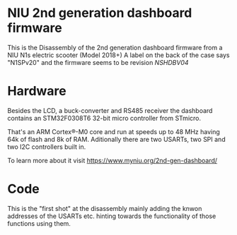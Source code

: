 # NIU 2nd generation dashboard firmware 
This is the Disassembly of the 2nd generation dashboard firmware from a NIU N1s electric scooter (Model 2018+)
A label on the back of the case says "N1SPv20" and the firmware seems to be revision _NSHDBV04_

# Hardware
Besides the LCD, a buck-converter and RS485 receiver the dashboard contains an STM32F0308T6 32-bit micro controller from STmicro.

That's an ARM Cortex®-M0 core and run at speeds up to 48 MHz having 64k of flash and 8k of RAM.
Aditionally there are two USARTs, two SPI and two I2C controllers built in. 

To learn more about it visit https://www.myniu.org/2nd-gen-dashboard/

# Code
This is the "first shot" at the disassembly mainly adding the knwon addresses of the USARTs etc. hinting towards the functionality of those functions using them.

